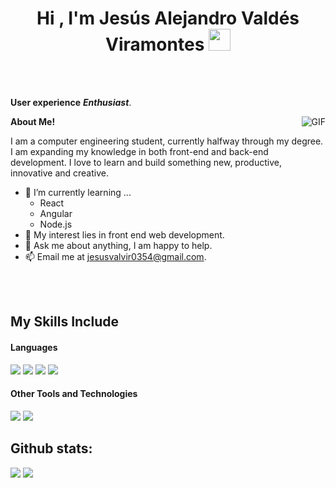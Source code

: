 
<h1 align="center"><b>Hi , I'm Jesús Alejandro Valdés Viramontes </b><img src="https://media.giphy.com/media/hvRJCLFzcasrR4ia7z/giphy.gif" width="35"></h1>
<br />
<br />

**User experience** ***Enthusiast***.
 

  <img align="right" alt="GIF" src="https://i.pinimg.com/originals/e4/26/70/e426702edf874b181aced1e2fa5c6cde.gif" />

**About Me!**

I am a computer engineering student, currently halfway through my degree. I am expanding my knowledge in both front-end and back-end development. I love to learn and build something new, productive, innovative and creative.
- 🌱 I’m currently learning ...
  - React
  - Angular
  - Node.js
- 🤔 My interest lies in front end web development.
- 💬 Ask me about anything, I am happy to help.
- 📫 Email me at [jesusvalvir0354@gmail.com](mailto:jesusvalvir0354@gmail.com).


<br />
<br />

## My Skills Include

<h4> Languages </h4>
<span> 
  <img src="https://img.shields.io/badge/HTML5-E34F26?style=for-the-badge&logo=html5&logoColor=white">
  <img src="https://img.shields.io/badge/CSS3-1572B6?style=for-the-badge&logo=css3&logoColor=white">
  <img src="https://img.shields.io/badge/JavaScript-F7DF1E?style=for-the-badge&logo=javascript&logoColor=black">
  <img src="https://img.shields.io/badge/node.js-6DA55F?style=for-the-badge&logo=node.js&logoColor=white">
</span>

<h4> Other Tools and Technologies </h4>
<span>
  <img src="https://img.shields.io/badge/figma-%23F24E1E.svg?style=for-the-badge&logo=figma&logoColor=white">
  <img src="https://img.shields.io/badge/Git-F05032?style=for-the-badge&logo=git&logoColor=white">
</span>


<h2>Github stats:</h2> 

[![](https://github-readme-stats.vercel.app/api?username=valdeviram&show_icons=true&theme=tokyonight&hide_border=true&locale=en)](https://github.com/ValDEViram)
[![](https://github-readme-streak-stats.herokuapp.com/?user=valdeviram&theme=material-palenight)](https://github.com/ValDEViram)
</div>
